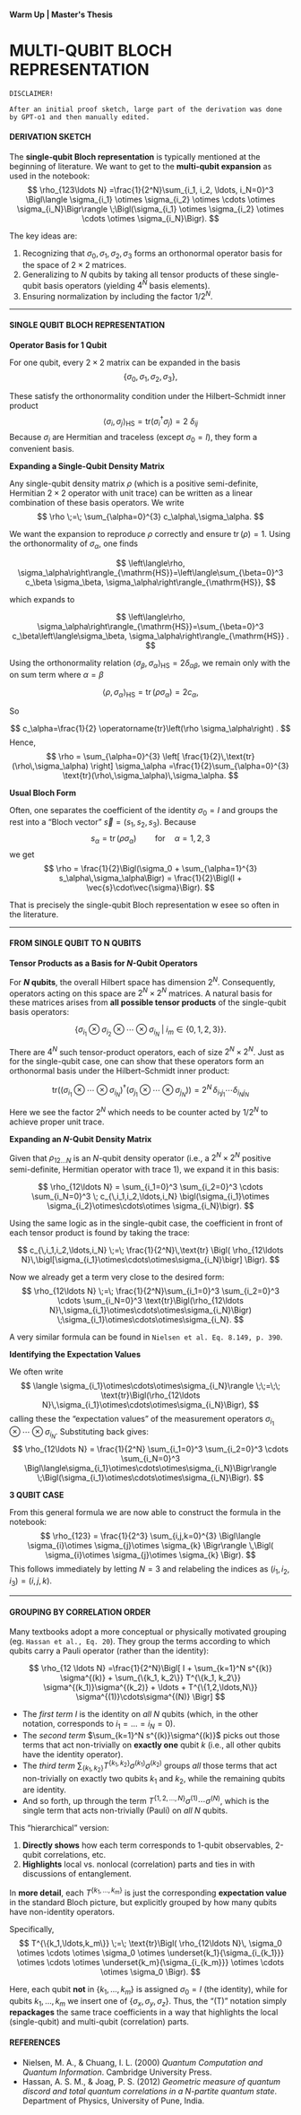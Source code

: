 #### Warm Up | Master's Thesis

# MULTI-QUBIT BLOCH REPRESENTATION



```
DISCLAIMER!

After an initial proof sketch, large part of the derivation was done by GPT-o1 and then manually edited.
```



#### DERIVATION SKETCH

The **single-qubit Bloch representation** is typically mentioned at the beginning of literature. We want to get to the **multi-qubit expansion** as used in the notebook:
$$
\rho_{123\ldots N}
=\frac{1}{2^N}\sum_{i_1, i_2, \ldots, i_N=0}^3
\Bigl\langle \sigma_{i_1} \otimes \sigma_{i_2} \otimes \cdots \otimes \sigma_{i_N}\Bigr\rangle 
\;\Bigl(\sigma_{i_1} \otimes \sigma_{i_2} \otimes \cdots \otimes \sigma_{i_N}\Bigr).
$$

The key ideas are:

1. Recognizing that $\sigma_0,\sigma_1,\sigma_2,\sigma_3$ forms an orthonormal operator basis for the space of $2\times 2$ matrices.
2. Generalizing to $N$ qubits by taking all tensor products of these single-qubit basis operators (yielding $4^N$ basis elements).
3. Ensuring normalization by including the factor $1/2^N$.

---



#### SINGLE QUBIT BLOCH REPRESENTATION

**Operator Basis for 1 Qubit**

For one qubit, every $2\times 2$ matrix can be expanded in the basis
$$
\{\sigma_0, \sigma_1, \sigma_2, \sigma_3\},
$$

These satisfy the orthonormality condition under the Hilbert–Schmidt inner product
$$
\left\langle\sigma_i, \sigma_j\right\rangle_{\mathrm{HS}}=\text{tr}(\sigma_i^\dagger \sigma_j) = 2\ \delta_{ij}
$$
Because $\sigma_i$ are Hermitian and traceless (except $\sigma_0=I$), they form a convenient basis.



**Expanding a Single-Qubit Density Matrix**

Any single-qubit density matrix $\rho$ (which is a positive semi-definite, Hermitian $2\times 2$ operator with unit trace) can be written as a linear combination of these basis operators. We write
$$
\rho \;=\; \sum_{\alpha=0}^{3} c_\alpha\,\sigma_\alpha.
$$

We want the expansion to reproduce $\rho$ correctly and ensure $\operatorname{tr}(\rho)=1$. Using the orthonormality of $\sigma_\alpha$, one finds

$$
\left\langle\rho, \sigma_\alpha\right\rangle_{\mathrm{HS}}=\left\langle\sum_{\beta=0}^3 c_\beta \sigma_\beta, \sigma_\alpha\right\rangle_{\mathrm{HS}},
$$

which expands to

$$
\left\langle\rho, \sigma_\alpha\right\rangle_{\mathrm{HS}}=\sum_{\beta=0}^3 c_\beta\left\langle\sigma_\beta, \sigma_\alpha\right\rangle_{\mathrm{HS}} .
$$


Using the orthonormality relation $\left\langle\sigma_\beta, \sigma_\alpha\right\rangle_{\mathrm{HS}}=2 \delta_{\alpha \beta}$, we remain only with the on sum term where $\alpha = \beta$

$$
\left\langle\rho, \sigma_\alpha\right\rangle_{\mathrm{HS}}=\operatorname{tr}\left(\rho \sigma_\alpha\right)= 2c_\alpha,
$$


So

$$
c_\alpha=\frac{1}{2} \operatorname{tr}\left(\rho \sigma_\alpha\right) .
$$
Hence,
$$
\rho 
= \sum_{\alpha=0}^{3} \left[ \frac{1}{2}\,\text{tr}(\rho\,\sigma_\alpha) \right] \sigma_\alpha
=\frac{1}{2}\sum_{\alpha=0}^{3} \text{tr}(\rho\,\sigma_\alpha)\,\sigma_\alpha.
$$



**Usual Bloch Form**

Often, one separates the coefficient of the identity $\sigma_0=I$ and groups the rest into a “Bloch vector” $\vec{s}=(s_1,s_2,s_3)$. Because
$$
s_\alpha=\operatorname{tr}\left(\rho \sigma_\alpha\right) \quad \quad \text{for} \quad \alpha=1,2,3
$$
we get
$$
\rho 
= \frac{1}{2}\Bigl(\sigma_0 + \sum_{\alpha=1}^{3} s_\alpha\,\sigma_\alpha\Bigr)
= \frac{1}{2}\Bigl(I + \vec{s}\cdot\vec{\sigma}\Bigr).
$$

That is precisely the single-qubit Bloch representation w esee so often in the literature.

---



#### FROM SINGLE QUBIT TO N QUBITS

**Tensor Products as a Basis for $N$-Qubit Operators**

For **$N$ qubits**, the overall Hilbert space has dimension $2^N$. Consequently, operators acting on this space are $2^N \times 2^N$ matrices. A natural basis for these matrices arises from **all possible tensor products** of the single-qubit basis operators:

$$
\bigl\{
\sigma_{i_1} \otimes \sigma_{i_2} \otimes \cdots \otimes \sigma_{i_N}
\;\big|\;
i_m \in \{0,1,2,3\}\bigr\}.
$$

There are $4^N$ such tensor-product operators, each of size $2^N \times 2^N$. Just as for the single-qubit case, one can show that these operators form an orthonormal basis under the Hilbert–Schmidt inner product:

$$
\text{tr}\bigl(
(\sigma_{i_1}\otimes\cdots\otimes\sigma_{i_N})^\dagger
(\sigma_{j_1}\otimes\cdots\otimes\sigma_{j_N})
\bigr)
= 2^N\,\delta_{i_1j_1}\cdots\delta_{i_N j_N}
$$

Here we see the factor $2^N$ which needs to be counter acted by $1/2^N$ to achieve proper unit trace.



**Expanding an $N$-Qubit Density Matrix**

Given that $\rho_{12\ldots N}$ is an $N$-qubit density operator (i.e., a $2^N \times 2^N$ positive semi-definite, Hermitian operator with trace 1), we expand it in this basis:

$$
\rho_{12\ldots N}
= \sum_{i_1=0}^3 \sum_{i_2=0}^3 \cdots \sum_{i_N=0}^3
\; c_{\,i_1,i_2,\ldots,i_N} 
\bigl(\sigma_{i_1}\otimes \sigma_{i_2}\otimes\cdots\otimes \sigma_{i_N}\bigr).
$$

Using the same logic as in the single-qubit case, the coefficient in front of each tensor product is found by taking the trace:

$$
c_{\,i_1,i_2,\ldots,i_N}
\;=\;
\frac{1}{2^N}\,\text{tr}
\Bigl(
\rho_{12\ldots N}\,\bigl[\sigma_{i_1}\otimes\cdots\otimes\sigma_{i_N}\bigr]
\Bigr).
$$

Now we already get a term very close to the desired form:
$$
\rho_{12\ldots N}
\;=\;
\frac{1}{2^N}\sum_{i_1=0}^3 \sum_{i_2=0}^3 \cdots \sum_{i_N=0}^3
\text{tr}\Bigl(\rho_{12\ldots N}\,\sigma_{i_1}\otimes\cdots\otimes\sigma_{i_N}\Bigr)
\;\sigma_{i_1}\otimes\cdots\otimes\sigma_{i_N}.
$$

A very similar formula can be found in `Nielsen et al. Eq. 8.149, p. 390`.



**Identifying the Expectation Values**

We often write
$$
\langle \sigma_{i_1}\otimes\cdots\otimes\sigma_{i_N}\rangle
\;\;=\;\;
\text{tr}\Bigl(\rho_{12\ldots N}\,\sigma_{i_1}\otimes\cdots\otimes\sigma_{i_N}\Bigr),
$$
calling these the “expectation values” of the measurement operators $\sigma_{i_1}\otimes\cdots\otimes\sigma_{i_N}$. Substituting back gives:
$$
\rho_{12\ldots N}
= \frac{1}{2^N} 
\sum_{i_1=0}^3 \sum_{i_2=0}^3 \cdots \sum_{i_N=0}^3
\Bigl\langle\sigma_{i_1}\otimes\cdots\otimes\sigma_{i_N}\Bigr\rangle
\;\Bigl(\sigma_{i_1}\otimes\cdots\otimes\sigma_{i_N}\Bigr).
$$

**3 QUBIT CASE**

From this general formula we are now able to construct the formula in the notebook:
$$
\rho_{123}
= \frac{1}{2^3} \sum_{i,j,k=0}^{3} 
\Bigl\langle 
\sigma_{i}\otimes \sigma_{j}\otimes \sigma_{k}
\Bigr\rangle
\,\Bigl(
\sigma_{i}\otimes \sigma_{j}\otimes \sigma_{k}
\Bigr).
$$
This follows immediately by letting $N=3$ and relabeling the indices as $(i_1,i_2,i_3)=(i,j,k)$.

---



#### GROUPING BY CORRELATION ORDER

Many textbooks adopt a more conceptual or physically motivated grouping (eg. `Hassan et al., Eq. 20`). They group the terms according to which qubits carry a Pauli operator (rather than the identity):

$$
\rho_{12 \ldots N} =\frac{1}{2^N}\Bigl[
I + \sum_{k=1}^N s^{(k)} \sigma^{(k)} + \sum_{\{k_1, k_2\}} T^{\{k_1, k_2\}} \sigma^{(k_1)}\sigma^{(k_2)} + \ldots + T^{\{1,2,\ldots,N\}} \sigma^{(1)}\cdots\sigma^{(N)} \Bigr]
$$

- The *first term* $I$ is the identity on *all* $N$ qubits (which, in the other notation, corresponds to $i_1 = \ldots = i_N = 0$).  
- The *second term* $\sum_{k=1}^N s^{(k)}\sigma^{(k)}$ picks out those terms that act non-trivially on **exactly one** qubit $k$ (i.e., all other qubits have the identity operator).  
- The *third term* $\sum_{\{k_1, k_2\}} T^{\{k_1, k_2\}}\sigma^{(k_1)}\sigma^{(k_2)}$ groups *all* those terms that act non-trivially on exactly two qubits $k_1$ and $k_2$, while the remaining qubits are identity. 
- And so forth, up through the term $T^{\{1,2,\ldots,N\}}\sigma^{(1)}\cdots\sigma^{(N)}$, which is the single term that acts non-trivially (Pauli) on *all* $N$ qubits.



This “hierarchical” version:
1. **Directly shows** how each term corresponds to 1-qubit observables, 2-qubit correlations, etc.  
2. **Highlights** local vs. nonlocal (correlation) parts and ties in with discussions of entanglement.



In **more detail**, each $T^{\{k_1, \dots, k_m\}}$ is just the corresponding **expectation value** in the standard Bloch picture, but explicitly grouped by how many qubits have non-identity operators.  

Specifically,
$$
T^{\{k_1,\ldots,k_m\}}
\;=\;
\text{tr}\Bigl(
\rho_{12\ldots N}\,
\sigma_0 \otimes \cdots \otimes \sigma_0
\otimes \underset{k_1}{\sigma_{i_{k_1}}}
\otimes \cdots
\otimes \underset{k_m}{\sigma_{i_{k_m}}}
\otimes \cdots
\otimes \sigma_0
\Bigr).
$$

Here, each qubit **not** in $\{k_1,\dots,k_m\}$ is assigned $\sigma_0 = I$ (the identity), while for qubits $k_1,\dots,k_m$ we insert one of $\{\sigma_x, \sigma_y, \sigma_z\}$. Thus, the “\(T\)” notation simply **repackages** the same trace coefficients in a way that highlights the local (single-qubit) and multi-qubit (correlation) parts.



#### REFERENCES

- Nielsen, M. A., & Chuang, I. L. (2000) *Quantum Computation and Quantum Information*. Cambridge University Press.
- Hassan, A. S. M., & Joag, P. S. (2012) *Geometric measure of quantum discord and total quantum correlations in a N-partite quantum state*. Department of Physics, University of Pune, India.







